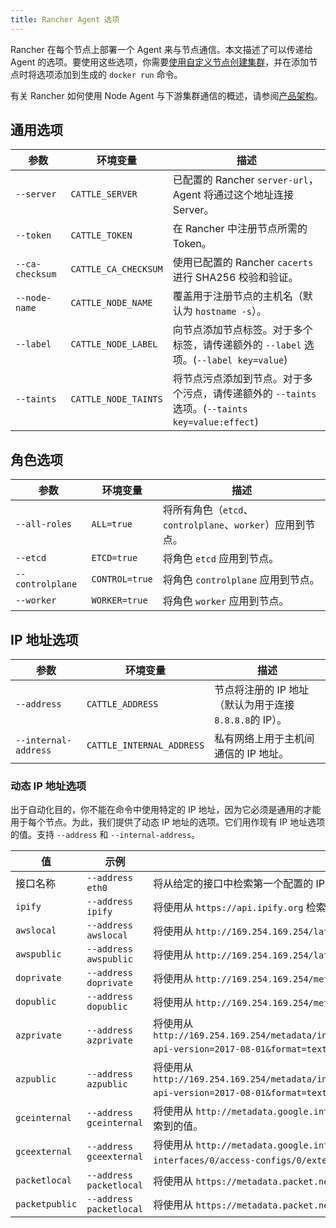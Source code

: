 ```yaml
---
title: Rancher Agent 选项
---
```


Rancher 在每个节点上部署一个 Agent 来与节点通信。本文描述了可以传递给 Agent 的选项。要使用这些选项，你需要[使用自定义节点创建集群](custom-clusters.md)，并在添加节点时将选项添加到生成的 `docker run` 命令。

有关 Rancher 如何使用 Node Agent 与下游集群通信的概述，请参阅[产品架构](../../about-rancher/architecture/communicating-with-downstream-clusters.md#3-node-agents)。

## 通用选项

| 参数 | 环境变量 | 描述 |
| ---------- | -------------------- | ----------- |
| `--server` | `CATTLE_SERVER` | 已配置的 Rancher `server-url`，Agent 将通过这个地址连接 Server。 |
| `--token` | `CATTLE_TOKEN` | 在 Rancher 中注册节点所需的 Token。 |
| `--ca-checksum` | `CATTLE_CA_CHECKSUM` | 使用已配置的 Rancher `cacerts` 进行 SHA256 校验和验证。 |
| `--node-name` | `CATTLE_NODE_NAME` | 覆盖用于注册节点的主机名（默认为 `hostname -s`）。 |
| `--label` | `CATTLE_NODE_LABEL` | 向节点添加节点标签。对于多个标签，请传递额外的 `--label` 选项。(`--label key=value`) |
| `--taints` | `CATTLE_NODE_TAINTS` | 将节点污点添加到节点。对于多个污点，请传递额外的 `--taints` 选项。(`--taints key=value:effect`) |

## 角色选项

| 参数 | 环境变量 | 描述 |
| ---------- | -------------------- | ----------- |
| `--all-roles` | `ALL=true` | 将所有角色（`etcd`、`controlplane`、`worker`）应用到节点。 |
| `--etcd` | `ETCD=true` | 将角色 `etcd` 应用到节点。 |
| `--controlplane` | `CONTROL=true` | 将角色 `controlplane` 应用到节点。 |
| `--worker` | `WORKER=true` | 将角色 `worker` 应用到节点。 |

## IP 地址选项

| 参数 | 环境变量 | 描述 |
| ---------- | -------------------- | ----------- |
| `--address` | `CATTLE_ADDRESS` | 节点将注册的 IP 地址（默认为用于连接 `8.8.8.8`的 IP）。 |
| `--internal-address` | `CATTLE_INTERNAL_ADDRESS` | 私有网络上用于主机间通信的 IP 地址。 |

### 动态 IP 地址选项

出于自动化目的，你不能在命令中使用特定的 IP 地址，因为它必须是通用的才能用于每个节点。为此，我们提供了动态 IP 地址的选项。它们用作现有 IP 地址选项的值。支持 `--address` 和 `--internal-address`。

| 值 | 示例 | 描述 |
| ---------- | -------------------- | ----------- |
| 接口名称 | `--address eth0` | 将从给定的接口中检索第一个配置的 IP 地址。 |
| `ipify` | `--address ipify` | 将使用从 `https://api.ipify.org` 检索到的值。 |
| `awslocal` | `--address awslocal` | 将使用从 `http://169.254.169.254/latest/meta-data/local-ipv4` 检索到的值。 |
| `awspublic` | `--address awspublic` | 将使用从 `http://169.254.169.254/latest/meta-data/public-ipv4` 检索到的值。 |
| `doprivate` | `--address doprivate` | 将使用从 `http://169.254.169.254/metadata/v1/interfaces/private/0/ipv4/address` 检索到的值。 |
| `dopublic` | `--address dopublic` | 将使用从 `http://169.254.169.254/metadata/v1/interfaces/public/0/ipv4/address` 检索到的值。 |
| `azprivate` | `--address azprivate` | 将使用从 `http://169.254.169.254/metadata/instance/network/interface/0/ipv4/ipAddress/0/privateIpAddress?api-version=2017-08-01&format=text` 检索到的值。 |
| `azpublic` | `--address azpublic` | 将使用从 `http://169.254.169.254/metadata/instance/network/interface/0/ipv4/ipAddress/0/publicIpAddress?api-version=2017-08-01&format=text` 检索到的值。 |
| `gceinternal` | `--address gceinternal` | 将使用从 `http://metadata.google.internal/computeMetadata/v1/instance/network-interfaces/0/ip` 检索到的值。 |
| `gceexternal` | `--address gceexternal` | 将使用从 `http://metadata.google.internal/computeMetadata/v1/instance/network-interfaces/0/access-configs/0/external-ip` 检索到的值。 |
| `packetlocal` | `--address packetlocal` | 将使用从 `https://metadata.packet.net/2009-04-04/meta-data/local-ipv4` 检索到的值。 |
| `packetpublic` | `--address packetlocal` | 将使用从 `https://metadata.packet.net/2009-04-04/meta-data/public-ipv4` 检索到的值。 |
